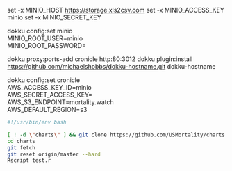 set -x MINIO_HOST https://storage.xls2csv.com
set -x MINIO_ACCESS_KEY minio
set -x MINIO_SECRET_KEY 

dokku config:set minio \
MINIO_ROOT_USER=minio \
MINIO_ROOT_PASSWORD=

dokku proxy:ports-add cronicle http:80:3012
dokku plugin:install https://github.com/michaelshobbs/dokku-hostname.git dokku-hostname

dokku config:set cronicle \
  AWS_ACCESS_KEY_ID=minio \
  AWS_SECRET_ACCESS_KEY= \
  AWS_S3_ENDPOINT=mortality.watch \
  AWS_DEFAULT_REGION=s3

```sh
#!/usr/bin/env bash

[ ! -d \"charts\" ] && git clone https://github.com/USMortality/charts.git
cd charts
git fetch
git reset origin/master --hard
Rscript test.r
```

